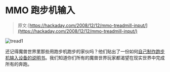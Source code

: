 # MMO 跑步机输入

> 原文:[https://hackaday.com/2008/12/12/mmo-treadmill-input/](https://hackaday.com/2008/12/12/mmo-treadmill-input/)

![tread1](../Images/4559c1f79ad9223616a7a632df7093e3.png "tread1")

还记得魔兽世界里那些用跑步机跑步的家伙吗？他们贴出了一份如何[自己制作跑步机输入设备的说明书](http://www.instructables.com/id/Hooking_Up_A_Treadmill_to_PC_Game/)。我们知道你们所有的魔兽世界玩家都渴望在现实世界中完成所有的奔跑。